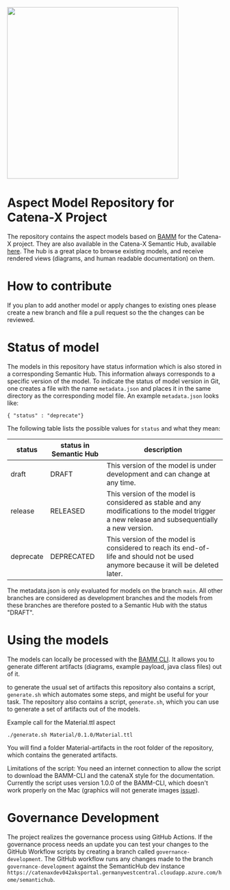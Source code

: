 <img src="https://raw.githubusercontent.com/catenax/tractusx/main/portal/code/tractus-x-portal/public/Catena-X_Logo_mit_Zusatz_2021.svg" width="400">

# Aspect Model Repository for Catena-X Project
The repository contains the aspect models based on [BAMM](https://openmanufacturingplatform.github.io/sds-documentation/bamm-specification/snapshot/index.html) for the Catena-X project.
They are also available in the Catena-X Semantic Hub, available [here](https://catenaxintaksportal.germanywestcentral.cloudapp.azure.com/home/semantichub). The hub is a great place to browse existing models, and receive rendered views (diagrams, and human readable documentation) on them.


# How to contribute
If you plan to add another model or apply changes to existing ones please create a new branch and file a pull request so the the changes can be reviewed.

# Status of model
The models in this repository have status information which is also stored in a corresponding Semantic Hub. This information always corresponds to a specific version of the model. To indicate the status of model version in Git, one creates a file with the name `metadata.json` and places it in the same directory as the corresponding model file. An example `metadata.json` looks like:

```
{ "status" : "deprecate"} 
```
The following table lists the possible values for `status` and what they mean:

status | status in Semantic Hub | description
----| ---- | ---- |
draft | DRAFT | This version of the model is under development and can change at any time.
release | RELEASED | This version of the model is considered as stable and any modifications to the model trigger a new release and subsequentially a new version. 
deprecate | DEPRECATED | This version of the model is considered to reach its end-of-life and should not be used anymore because it will be deleted later. 

The metadata.json is only evaluated for models on the branch `main`. All other branches are considered as development branches and the models from these branches are therefore posted to a Semantic Hub with the status "DRAFT". 


# Using the models
The models can locally be processed with the [BAMM CLI](https://openmanufacturingplatform.github.io/sds-documentation/sds-documentation/index.html).
It allows you to generate different artifacts (diagrams, example payload, java class files) out of it.

to generate the usual set of artifacts this repository also contains a script, `generate.sh` which automates some steps, and might be useful for your task.
The repository also contains a script, `generate.sh`, which you can use to generate a set of artifacts out of the models.

Example call for the Material.ttl aspect
```
./generate.sh Material/0.1.0/Material.ttl

```
You will find a folder Material-artifacts in the root folder of the repository, which contains the generated artifacts.

Limitations of the script: You need an internet connection to allow the script to download the BAMM-CLI and the catenaX style for the documentation. 
Currently the script uses version 1.0.0 of the BAMM-CLI, which doesn't work properly on the Mac (graphics will not generate images [issue](https://github.com/OpenManufacturingPlatform/sds-sdk/issues/38)). 

# Governance Development

The project realizes the governance process using GitHub Actions. If the governance process needs an update you can 
test your changes to the GitHub Workflow scripts by creating a branch called `governance-development`. The GitHub workflow
runs any changes made to the branch `governance-development` against the SemanticHub dev instance `https://catenaxdev042aksportal.germanywestcentral.cloudapp.azure.com/home/semantichub`.